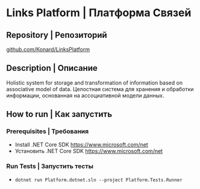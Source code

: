 # Links Platform | Платформа Связей
## Repository | Репозиторий
[github.com/Konard/LinksPlatform](https://github.com/Konard/LinksPlatform)

## Description | Описание
Holistic system for storage and transformation of information based on associative model of data. Целостная система для хранения и обработки информации, основанная на ассоциативной модели данных.

## How to run | Как запустить
### Prerequisites | Требования
* Install .NET Core SDK https://www.microsoft.com/net
* Установить .NET Core SDK https://www.microsoft.com/net

### Run Tests | Запустить тесты
* `dotnet run Platform.dotnet.sln --project Platform.Tests.Runner`
